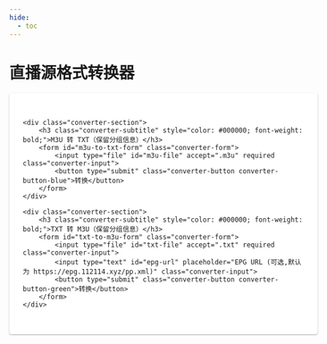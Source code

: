```yaml
---
hide:
  - toc
---
```


# 直播源格式转换器

<style>
.converter-container {
    background-color: #ffffff;
    padding: 2rem 1.5rem; /* 稍微增加上下内边距 */
    border-radius: 4px;
    width: 100%;
    max-width: 100%;
    margin: 1rem 0;
    box-shadow: 0 1px 3px rgba(0, 0, 0, 0.12), 0 1px 2px rgba(0, 0, 0, 0.24);
}
.converter-title {
    font-size: 1.5rem;
    font-weight: 500;
    margin-bottom: 1.5rem;
    color: #3f51b5;
}
.converter-section {
    margin-bottom: 2rem; /* 增加部分之间的间距 */
}
.converter-subtitle {
    font-size: 1.1rem;
    font-weight: 500;
    margin-bottom: 1rem; /* 增加副标题和表单之间的间距 */
    color: #424242;
}
.converter-form {
    display: flex;
    flex-direction: column;
    gap: 1rem; /* 增加表单元素之间的间距 */
}
.converter-input {
    width: 100%;
    padding: 0.75rem; /* 增加输入框的高度 */
    border: 1px solid #e0e0e0;
    border-radius: 4px;
    font-size: 0.9rem;
    transition: border-color 0.2s;
}
.converter-input:focus {
    outline: none;
    border-color: #3f51b5;
}
.converter-button {
    width: 100%;
    padding: 0.75rem; /* 增加按钮的高度 */
    color: white;
    border: none;
    border-radius: 4px;
    font-size: 0.9rem;
    font-weight: 500;
    cursor: pointer;
    transition: background-color 0.2s;
    margin-top: 0.5rem; /* 在按钮上方添加一些额外的间距 */
}
.converter-button-blue {
    background-color: #3b82f6;
}
.converter-button-blue:hover {
    background-color: #2563eb;
}
.converter-button-green {
    background-color: #22c55e;
}
.converter-button-green:hover {
    background-color: #16a34a;
}
</style>

<div class="converter-container">

    
    <div class="converter-section">
        <h3 class="converter-subtitle" style="color: #000000; font-weight: bold;">M3U 转 TXT（保留分组信息）</h3>
        <form id="m3u-to-txt-form" class="converter-form">
            <input type="file" id="m3u-file" accept=".m3u" required class="converter-input">
            <button type="submit" class="converter-button converter-button-blue">转换</button>
        </form>
    </div>

    <div class="converter-section">
        <h3 class="converter-subtitle" style="color: #000000; font-weight: bold;">TXT 转 M3U（保留分组信息）</h3>
        <form id="txt-to-m3u-form" class="converter-form">
            <input type="file" id="txt-file" accept=".txt" required class="converter-input">
            <input type="text" id="epg-url" placeholder="EPG URL (可选,默认为 https://epg.112114.xyz/pp.xml)" class="converter-input">
            <button type="submit" class="converter-button converter-button-green">转换</button>
        </form>
    </div>
</div>

<script>
function parseM3UToTXT(m3uContent) {
    // ... 保持原有的函数实现 ...
}

function convertTXTToM3U(txtContent, epgUrl) {
    // ... 保持原有的函数实现 ...
}

function downloadFile(content, filename) {
    // ... 保持原有的函数实现 ...
}

function getCurrentDateTime() {
    // ... 保持原有的函数实现 ...
}

function getFileNameWithoutExtension(filename) {
    // ... 保持原有的函数实现 ...
}

document.addEventListener('DOMContentLoaded', function() {
    document.getElementById('m3u-to-txt-form').addEventListener('submit', function(e) {
        e.preventDefault();
        const file = document.getElementById('m3u-file').files[0];
        const reader = new FileReader();
        reader.onload = function(e) {
            const m3uContent = e.target.result;
            const txtContent = parseM3UToTXT(m3uContent);
            const originalName = getFileNameWithoutExtension(file.name);
            const newFileName = `${originalName}_${getCurrentDateTime()}.txt`;
            downloadFile(txtContent, newFileName);
        };
        reader.readAsText(file);
    });

    document.getElementById('txt-to-m3u-form').addEventListener('submit', function(e) {
        e.preventDefault();
        const file = document.getElementById('txt-file').files[0];
        const epgUrl = document.getElementById('epg-url').value.trim() || "https://epg.112114.xyz/pp.xml";
        const reader = new FileReader();
        reader.onload = function(e) {
            const txtContent = e.target.result;
            const m3uContent = convertTXTToM3U(txtContent, epgUrl);
            const originalName = getFileNameWithoutExtension(file.name);
            const newFileName = `${originalName}_${getCurrentDateTime()}.m3u`;
            downloadFile(m3uContent, newFileName);
        };
        reader.readAsText(file);
    });
});
</script>